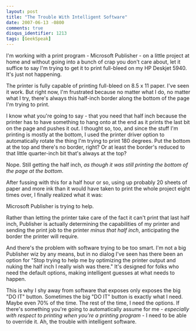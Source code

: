 ```yaml
---
layout: post
title: "The Trouble With Intelligent Software"
date: 2007-06-13 -0800
comments: true
disqus_identifier: 1213
tags: [GeekSpeak]
---
```

I'm working with a print program - Microsoft Publisher - on a little
project at home and without going into a bunch of crap you don't care
about, let it suffice to say I'm trying to get it to print full-bleed on
my HP Deskjet 5940. It's just not happening.

 The printer is fully capable of printing full-bleed on 8.5 x 11 paper.
I've seen it work. But right now, I'm frustrated because no matter what
I do, no matter what I try, there's always this half-inch border along
the bottom of the page I'm trying to print.

 I know what you're going to say - that you need that half inch because
the printer has to have something to hang onto at the end as it prints
the last bit on the page and pushes it out. I thought so, too, and since
the stuff I'm printing is mostly at the bottom, I used the printer
driver option to automatically rotate the thing I'm trying to print 180
degrees. Put the bottom at the top and there's no border, right? Or at
least the border's reduced to that little quarter-inch bit that's always
at the top?

 Nope. Still getting the half inch, *as though it was still printing the
bottom of the page at the bottom*.

 After fussing with this for a half hour or so, using up probably 20
sheets of paper and more ink than it would have taken to print the whole
project eight times over, I finally realized what it was:

 Microsoft Publisher is trying to help.

 Rather than letting the printer take care of the fact it can't print
that last half inch, Publisher is actually determining the capabilities
of my printer and sending the print job to the printer *minus that half
inch*, anticipating the border the printer will require.

 And there's the problem with software trying to be too smart. I'm not a
big Publisher wiz by any means, but in no dialog I've seen has there
been an option for "Stop trying to help me by optimizing the printer
output and nuking the half inch I really wish was there." It's designed
for folks who need the default options, making intelligent guesses at
what needs to happen.

 This is why I shy away from software that exposes only exposes the big
"DO IT" button. Sometimes the big "DO IT" button is exactly what I need.
Maybe even 70% of the time. The rest of the time, I need the options. If
there's something you're going to automatically assume for me -
*especially with respect to printing when you're a printing program* - I
need to be able to override it. Ah, the trouble with intelligent
software.
